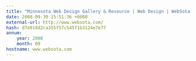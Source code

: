 ```yaml
---
title: "Minnesota Web Design Gallery & Resource | Web Design | WebSota.com"
date: 2008-09-30 15:51:36 +0000
external-url: http://www.websota.com/
hash: d7e018d2ca355f57c545f1b3124e7e77
annum:
    year: 2008
    month: 09
hostname: www.websota.com
---
```



